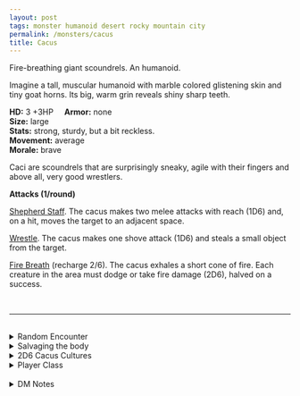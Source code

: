 ```yaml
---
layout: post
tags: monster humanoid desert rocky mountain city
permalink: /monsters/cacus
title: Cacus
---
```


Fire-breathing giant scoundrels. An humanoid.

Imagine a tall, muscular humanoid with marble colored glistening skin and tiny goat horns. Its big, warm grin reveals shiny sharp teeth.

**HD:** 3 +3HP  &nbsp; &nbsp;  **Armor:** none <br>
**Size:** large <br>
**Stats:** strong, sturdy, but a bit reckless. <br>
**Movement:** average <br>
**Morale:** brave <br>

Caci are scoundrels that are surprisingly sneaky, agile with their fingers and above all, very good wrestlers.

**Attacks (1/round)**

<ins>Shepherd Staff</ins>. The cacus makes two melee attacks with reach (1D6) and, on a hit, moves the target to an adjacent space.

<ins>Wrestle</ins>. The cacus makes one shove attack (1D6) and steals a small object from the target.

<ins>Fire Breath</ins> (recharge 2/6). The cacus exhales a short cone of fire. Each creature in the area must dodge or take fire damage (2D6), halved on a success.

<br>

---

<br>

<details markdown="1">
<summary>Random Encounter</summary>

1. **Monster:** 1 cacus & 1D100 sheep & 1D4 athletes.
1. **Lair:** A cyclopean hovel with sheep and an outdoor gym. <br>    &nbsp; OR <br>    **Omen:** A hearty, booming laughter.
1. **Spoor:** A stranded sheep, branded with fire.
1. **Tracks:** 2’ long barefoot tracks.
1. **Trace:** Large herd of sheep.
1. **Trace:** Signs of a sports competition.
</details>

<details markdown="1">
<summary>Salvaging the body</summary>

You find the monster's weapons and ... (Roll as many times as the HD of the monster)

1. Nothing, the cacus is naked.
1. Nothing, the cacus is naked.
1. A sheep's pelt.
1. A pan's flute.
1. A jug of oil.
1. A few stolen jewelry. (valuable)

<span class="alchemy"> **Cacus Oil**. Highly slippery and highly flammable.</span>
</details>

<details markdown="1">
<summary>2D6 Cacus Cultures</summary>

Combine the result of both tables to get the broad lines of this humanoid culture in this part of the world.

**Cultures**
1. The ones that live at the edge of town.
1. The ones that have a monopoly on all sheep in the area.
1. The ones that train promising young athletes.
1. That local crime family.
1. The ones that are oil wrestling champions.
1. The ones that produce the best olive oil.

**Features**
1. They steal from the locals with total impunity.
1. They are favored by a god.
1. They hide a runaway teen noble.
1. They are preparing for a big competition.
1. They smooth-talked their way to where they are.
1. Their territory is a sacred neutral zone.

</details>

<details markdown="1">
<summary>Player Class</summary>
Play as a [cacus](/class/cacus)!
</details>

<br>

<details markdown="1">
<summary>DM Notes</summary>
In greco-roman mythology, Cacus was a cattle-stealing, fire-breathing giant who fought Hercules. Expending on the [Creature Compendium](https://www.drivethrurpg.com/product/147588/CC1-Creature-Compendium) adaptation of this myth into a DnD monster, I wanted to play on the trope of the handsome ancient greek shepherd who is also an olympian, and make it an asshole jock type of monster. — SaltyGoo
</details>
